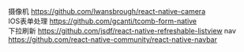 
摄像机 https://github.com/lwansbrough/react-native-camera  
IOS表单处理 https://github.com/gcanti/tcomb-form-native  
下拉刷新 https://github.com/jsdf/react-native-refreshable-listview
nav  https://github.com/react-native-community/react-native-navbar

